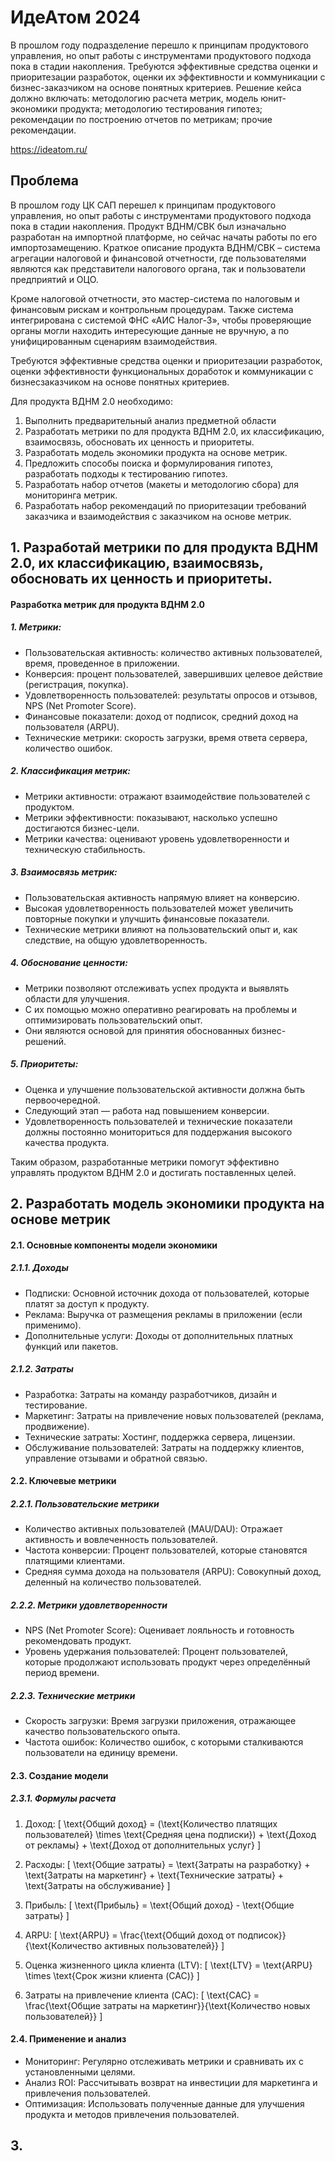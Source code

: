 # ИдеАтом 2024

В прошлом году подразделение перешло к принципам продуктового управления, но опыт работы с инструментами продуктового подхода пока в стадии накопления. Требуются эффективные средства оценки и приоритезации разработок, оценки их эффективности и коммуникации с бизнес-заказчиком на основе понятных критериев.
Решение кейса должно включать: методологию расчета метрик, модель юнит-экономики продукта; методологию тестирования гипотез; рекомендации по построению отчетов по метрикам; прочие рекомендации.

https://ideatom.ru/

## Проблема

В прошлом году ЦК САП перешел к принципам продуктового управления, но опыт работы с инструментами продуктового подхода пока в стадии накопления. Продукт ВДНМ/СВК был изначально разработан на импортной платформе, но сейчас начаты работы по его импортозамещению. Краткое описание продукта ВДНМ/СВК – система агрегации налоговой и финансовой отчетности, где пользователями являются как представители налогового органа, так и пользователи предприятий и ОЦО.

Кроме налоговой отчетности, это мастер-система по налоговым и финансовым рискам и контрольным процедурам. Также система интегрирована с системой ФНС «АИС Налог-3», чтобы проверяющие органы могли находить интересующие данные не вручную, а по унифицированным сценариям взаимодействия.

Требуются эффективные средства оценки и приоритезации разработок, оценки эффективности функциональных доработок и коммуникации с бизнесзаказчиком на основе понятных критериев.


Для продукта ВДНМ 2.0 необходимо:


 1) Выполнить предварительный анализ предметной области
 2) Разработать метрики по для продукта ВДНМ 2.0, их классификацию, взаимосвязь, обосновать их ценность и приоритеты.
 3) Разработать модель экономики продукта на основе метрик.
 4) Предложить способы поиска и формулирования гипотез, разработать подходы к тестированию гипотез.
 5) Разработать набор отчетов (макеты и методологию сбора) для мониторинга метрик.
 6) Разработать набор рекомендаций по приоритезации требований заказчика и взаимодействия с заказчиком на основе метрик.


## 1. Разработай метрики по для продукта ВДНМ 2.0, их классификацию, взаимосвязь, обосновать их ценность и приоритеты.

#### Разработка метрик для продукта ВДНМ 2.0

##### 1. Метрики:
- Пользовательская активность: количество активных пользователей, время, проведенное в приложении.
- Конверсия: процент пользователей, завершивших целевое действие (регистрация, покупка).
- Удовлетворенность пользователей: результаты опросов и отзывов, NPS (Net Promoter Score).
- Финансовые показатели: доход от подписок, средний доход на пользователя (ARPU).
- Технические метрики: скорость загрузки, время ответа сервера, количество ошибок.

##### 2. Классификация метрик:
- Метрики активности: отражают взаимодействие пользователей с продуктом.
- Метрики эффективности: показывают, насколько успешно достигаются бизнес-цели.
- Метрики качества: оценивают уровень удовлетворенности и техническую стабильность.

##### 3. Взаимосвязь метрик:
- Пользовательская активность напрямую влияет на конверсию.
- Высокая удовлетворенность пользователей может увеличить повторные покупки и улучшить финансовые показатели.
- Технические метрики влияют на пользовательский опыт и, как следствие, на общую удовлетворенность.

##### 4. Обоснование ценности:
- Метрики позволяют отслеживать успех продукта и выявлять области для улучшения.
- С их помощью можно оперативно реагировать на проблемы и оптимизировать пользовательский опыт.
- Они являются основой для принятия обоснованных бизнес-решений.

##### 5. Приоритеты:
- Оценка и улучшение пользовательской активности должна быть первоочередной.
- Следующий этап — работа над повышением конверсии.
- Удовлетворенность пользователей и технические показатели должны постоянно мониториться для поддержания высокого качества продукта.

Таким образом, разработанные метрики помогут эффективно управлять продуктом ВДНМ 2.0 и достигать поставленных целей.

## 2. Разработать модель экономики продукта на основе метрик

#### 2.1. Основные компоненты модели экономики

##### 2.1.1. Доходы
- Подписки: Основной источник дохода от пользователей, которые платят за доступ к продукту.
- Реклама: Выручка от размещения рекламы в приложении (если применимо).
- Дополнительные услуги: Доходы от дополнительных платных функций или пакетов.

##### 2.1.2. Затраты
- Разработка: Затраты на команду разработчиков, дизайн и тестирование.
- Маркетинг: Затраты на привлечение новых пользователей (реклама, продвижение).
- Технические затраты: Хостинг, поддержка сервера, лицензии.
- Обслуживание пользователей: Затраты на поддержку клиентов, управление отзывами и обратной связью.

#### 2.2. Ключевые метрики

##### 2.2.1. Пользовательские метрики
- Количество активных пользователей (MAU/DAU): Отражает активность и вовлеченность пользователей.
- Частота конверсии: Процент пользователей, которые становятся платящими клиентами.
- Средняя сумма дохода на пользователя (ARPU): Совокупный доход, деленный на количество пользователей.

##### 2.2.2. Метрики удовлетворенности
- NPS (Net Promoter Score): Оценивает лояльность и готовность рекомендовать продукт.
- Уровень удержания пользователей: Процент пользователей, которые продолжают использовать продукт через определённый период времени.

##### 2.2.3. Технические метрики
- Скорость загрузки: Время загрузки приложения, отражающее качество пользовательского опыта.
- Частота ошибок: Количество ошибок, с которыми сталкиваются пользователи на единицу времени.

#### 2.3. Создание модели

##### 2.3.1. Формулы расчета

1. Доход:
   [
   \text{Общий доход} = (\text{Количество платящих пользователей} \times \text{Средняя цена подписки}) + \text{Доход от рекламы} + \text{Доход от дополнительных услуг}
   \]

2. Расходы:
   [
   \text{Общие затраты} = \text{Затраты на разработку} + \text{Затраты на маркетинг} + \text{Технические затраты} + \text{Затраты на обслуживание}
   \]

3. Прибыль:
   [
   \text{Прибыль} = \text{Общий доход} - \text{Общие затраты}
   \]

4. ARPU:
   [
   \text{ARPU} = \frac{\text{Общий доход от подписок}}{\text{Количество активных пользователей}}
   \]

5. Оценка жизненного цикла клиента (LTV):
   [
   \text{LTV} = \text{ARPU} \times \text{Срок жизни клиента (CAC)}
   \]

6. Затраты на привлечение клиента (CAC):
   [
   \text{CAC} = \frac{\text{Общие затраты на маркетинг}}{\text{Количество новых пользователей}}
   \]

#### 2.4. Применение и анализ

- Мониторинг: Регулярно отслеживать метрики и сравнивать их с установленными целями.
- Анализ ROI: Рассчитывать возврат на инвестиции для маркетинга и привлечения пользователей.
- Оптимизация: Использовать полученные данные для улучшения продукта и методов привлечения пользователей.


## 3. 
